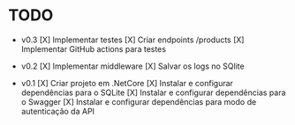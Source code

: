 # TODO

- v0.3
    [X] Implementar testes
    [X] Criar endpoints /products
    [X] Implementar GitHub actions para testes

- v0.2
    [X] Implementar middleware
    [X] Salvar os logs no SQlite

- v0.1
    [X] Criar projeto em .NetCore
    [X] Instalar e configurar dependências para o SQLite
    [X] Instalar e configurar dependências para o Swagger
    [X] Instalar e configurar dependências para modo de autenticação da API
